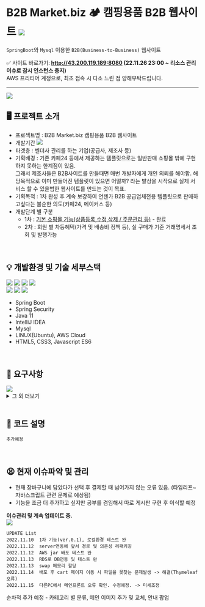 # B2B Market.biz 🏕 캠핑용품 B2B 웹사이트 <img src="https://img.shields.io/badge/SpringBoot-2e6d00?style=flat-square&logo=Java&logoColor=white">


`SpringBoot`와 `Mysql` 이용한 `B2B(Business-to-Business)` 웹사이트<br>

✅ 사이트 바로가기:<b> http://43.200.119.189:8080 (22.11.26 23:00 ~ 리소스 관리 이슈로 잠시 인스턴스 중지)</b> <br>
AWS 프리티어 계정으로, 최초 접속 시 다소 느린 점 양해부탁드립니다. <br>

---


<img src="http://hohk.dothome.co.kr/load/data/kt180401/166870159530459680.jpg">

## 🖥 프로젝트 소개
- 프로젝트명 : B2B Market.biz 캠핑용품 B2B 웹사이트
- 개발기간 <img src="https://img.shields.io/badge/22/11/01 ~ 22/11/16(1차 완성) -ffce66?style=flat&logo=java&logoColor=white">
- 타겟층 : 벤더사 관리를 하는 기업(공급사, 제조사 등)
- 기획배경 : 기존 카페24 등에서 제공하는 템플릿으로는 일반판매 쇼핑몰 밖에 구현하지 못하는 한계점이 있음. <br>
그래서 제조사들은 B2B사이트를 만들때면 매번 개발자에게 개인 의뢰를 해야함.
해당목적으로 이미 만들어진 템플릿이 있으면 어떨까? 라는 발상을 시작으로 실제 서비스 할 수 있을법한 웹사이트를 만드는 것이 목표.
- 기획목적 : 1차 완성 후 계속 보강하여 언젠가 B2B 공급업체전용 템플릿으로 판매하고싶다는 불순한 의도(카페24, 메이커스 등)
- 개발단계 별 구분
   - 1차 : <u>기본 쇼핑몰 기능(상품등록,수정,삭제 / 주문관리 등)</u> - 완료
   - 2차 : 회원 별 차등혜택(가격 및 배송비 정책 등), 실 구매가 기준 거래명세서 조회 및 발행가능
<br>

## 💡 개발환경 및 기술 세부스택 
<img src="https://img.shields.io/badge/Spring Boot-6DB33F?style=for-the-badge&logo=Spring Boot&logoColor=black"> <img src="https://img.shields.io/badge/Spring Security-2b6d00?style=for-the-badge&logo=Spring Security&logoColor=white">  <img src="https://camo.githubusercontent.com/a0f9c9f1295e65f8c081e5e6073840e309726163c310542f8c0acb5aa60ba5ad/68747470733a2f2f696d672e736869656c64732e696f2f62616467652f4a4156412d3030373339363f7374796c653d666f722d7468652d6261646765266c6f676f3d6a617661266c6f676f436f6c6f723d7768697465"> <img src="https://img.shields.io/badge/IntelliJ IDEA-000000?style=for-the-badge&logo=IntelliJ IDEA&logoColor=white"><br>
 <img src="https://img.shields.io/badge/Amazon AWS-232F3E?style=for-the-badge&logo=Amazon AWS&logoColor=white">  <img src="https://img.shields.io/badge/Amazon RDS-527FFF?style=for-the-badge&logo=Amazon RDS&logoColor=white"> <img src="https://img.shields.io/badge/MySQL-4479A1?style=for-the-badge&logo=MySQL&logoColor=black">


- Spring Boot
- Spring Security
- Java 11
- IntelliJ IDEA
- Mysql
- LINUX(Ubuntu), AWS Cloud
- HTML5, CSS3, Javascript ES6

<br>

## 🚀 요구사항
<img src="http://hohk.dothome.co.kr/load/data/kt180401/166870314896660096.jpg">

<details>
<summary>그 외 더보기</summary>
<div markdown="1">
<img src="http://hohk.dothome.co.kr/load/data/kt180401/166870315447182400.jpg">
</div>
</details>



<br>

## 📌 코드 설명
```
추가예정
```


<br>

## 😫 현재 이슈파악 및 관리

- 현재 장바구니에 담았다가 선택 후 결제할 때 넘어가지 않는 오류 있음. (타임리프~자바스크립트 관련 문제로 예상됨)
- 기능을 조금 더 추가하고 싶지만 공부를 겸임해서 따로 게시판 구현 후 이식할 예정

<b>이슈관리 및 계속 업데이트 중.</b><br>
<img src="http://hohk.dothome.co.kr/load/data/kt180401/166873402256434784.jpg">
```
UPDATE List
2022.11.10  1차 기능(ver.0.1), 로컬환경 테스트 완
2022.11.12  server연동에 앞서 경로 및 의존성 리패키징
2022.11.12  AWS jar 배포 테스트 완
2022.11.13  RDS로 DB연동 및 테스트 완
2022.11.13  swap 메모리 할당
2022.11.14  배포 후 cart 페이지 이동 시 파일을 못찾는 문제발생 -> 해결(Thymeleaf오류)
2022.11.15  다른PC에서 메인프론트 오류 확인. 수정예정. -> 미세조정
```
순차적 추가 예정 - 카테고리 별 분류, 메인 이미지 추가 및 교체, 안내 팝업<br>

